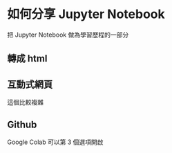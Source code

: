 # 如何分享 Jupyter Notebook

把 Jupyter Notebook 做為學習歷程的一部分

## 轉成 html

## 互動式網頁

這個比較複雜



## Github

Google Colab 可以第 3 個選項開啟